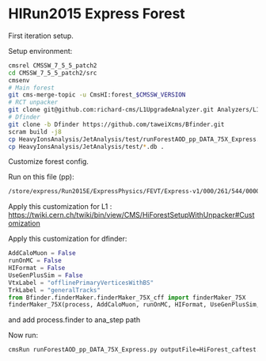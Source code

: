 # HIRun2015 Express Forest 

First iteration setup. 

Setup environment:
```bash
cmsrel CMSSW_7_5_5_patch2
cd CMSSW_7_5_5_patch2/src
cmsenv
# Main forest
git cms-merge-topic -u CmsHI:forest_$CMSSW_VERSION
# RCT unpacker
git clone git@github.com:richard-cms/L1UpgradeAnalyzer.git Analyzers/L1UpgradeAnalyzer
# Dfinder
git clone -b Dfinder https://github.com/taweiXcms/Bfinder.git
scram build -j8
cp HeavyIonsAnalysis/JetAnalysis/test/runForestAOD_pp_DATA_75X_Express.py .
cp HeavyIonsAnalysis/JetAnalysis/test/*.db .
```

Customize forest config.

Run on this file (pp):
```bash
/store/express/Run2015E/ExpressPhysics/FEVT/Express-v1/000/261/544/00000//22D08F8A-2E8D-E511-BF87-02163E011965.root
```

Apply this customization for L1 : https://twiki.cern.ch/twiki/bin/view/CMS/HiForestSetupWithUnpacker#Customization

Apply this customization for dfinder:
```python
AddCaloMuon = False
runOnMC = False
HIFormat = False
UseGenPlusSim = False
VtxLabel = "offlinePrimaryVerticesWithBS"
TrkLabel = "generalTracks"
from Bfinder.finderMaker.finderMaker_75X_cff import finderMaker_75X
finderMaker_75X(process, AddCaloMuon, runOnMC, HIFormat, UseGenPlusSim, VtxLabel, TrkLabel)
```
and add process.finder to ana_step path

Now run:
```bash
cmsRun runForestAOD_pp_DATA_75X_Express.py outputFile=HiForest_caftest.root maxEvents=-1 inputFiles=/store/express/Run2015E/ExpressPhysics/FEVT/Express-v1/000/261/544/00000/22D08F8A-2E8D-E511-BF87-02163E011965.root
```




